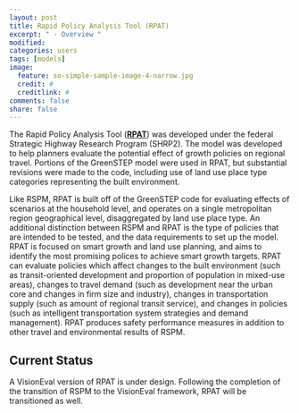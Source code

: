 ```yaml
---
layout: post
title: Rapid Policy Analysis Tool (RPAT)
excerpt: " - Overview "
modified: 
categories: users
tags: [models]
image:
  feature: so-simple-sample-image-4-narrow.jpg
  credit: #
  creditlink: #
comments: false
share: false
---
```


The Rapid Policy Analysis Tool (<a href="https://planningtools.transportation.org/551/rapid-policy-analysis-tool.html" target = "_blank">**RPAT**</a>) was developed under the federal Strategic Highway Research Program (SHRP2). The model was developed to help planners evaluate the potential effect of growth policies on regional travel. Portions of the GreenSTEP model were used in RPAT, but substantial revisions were made to the code, including use of land use place type categories representing the built environment. 

Like RSPM, RPAT is built off of the GreenSTEP code for evaluating effects of scenarios at the household level, and operates on a single metropolitan region geographical level, disaggregated by land use place type. An additional distinction between RSPM and RPAT is the type of policies that are intended to be tested, and the data requirements to set up the model. RPAT is focused on smart growth and land use planning, and aims to identify the most promising polices to achieve smart growth targets. RPAT can evaluate policies which affect changes to the built environment (such as transit-oriented development and proportion of population in mixed-use areas), changes to travel demand (such as development near the urban core and changes in firm size and industry), changes in transportation supply (such as amount of regional transit service), and changes in policies (such as intelligent transportation system strategies and demand management). RPAT produces safety performance measures in addition to other travel and environmental results of RSPM.

## Current Status

A VisionEval version of RPAT is under design. Following the completion of the transition of RSPM to the VisionEval framework, RPAT will be transitioned as well.
